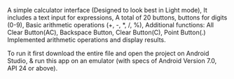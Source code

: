 A simple calculator interface (Designed to look best in Light mode), 
It includes a text input for expressions,
A total of 20 buttons, buttons for digits (0-9), 
Basic arithmetic operations (+, -, *, /, %),
Additional functions: All Clear Button(AC), Backspace Button, Clear Button(C), Point Button(.)
Implemented arithmetic operations and display results.

To run it first download the entire file and open the project on Android Studio, & run this app on an emulator (with specs of Android Version 7.0, API 24 or above).
